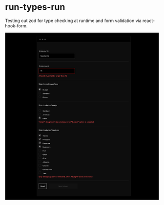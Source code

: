 # run-types-run

Testing out zod for type checking at runtime and form validation via react-hook-form.

![Screenshot](screenshot.webp 'Screenshot')
